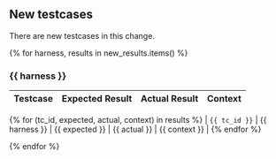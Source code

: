 <!-- @@new-testcases@@ -->

## New testcases

There are new testcases in this change.

{% for harness, results in new_results.items() %}

### {{ harness }}

| Testcase | Expected Result | Actual Result | Context |
| -------- | --------------- | ------------- | ------- |
{% for (tc_id, expected, actual, context) in results %}
| `{{ tc_id }}` | {{ harness }} | {{ expected }} | {{ actual }} | {{ context }} |
{% endfor %}

{% endfor %}
